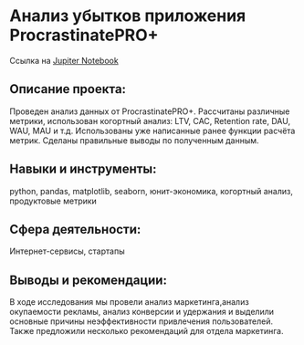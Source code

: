 # Анализ убытков приложения ProcrastinatePRO+

Ссылка на [Jupiter Notebook](https://github.com/AnastasiaKoshk/Yandex.Practicum.Portfolio/blob/main/MarketingStrategy/LossAnalysis.ipynb)

## Описание проекта:
Проведен анализ данных от ProcrastinatePRO+.
Рассчитаны различные метрики, использован когортный анализ: LTV, CAC, Retention rate, DAU, WAU, MAU и т.д. Использованы уже написанные ранее функции расчёта метрик. Сделаны правильные выводы по полученным данным.

## Навыки и инструменты:
python, pandas, matplotlib, seaborn, юнит-экономика, когортный анализ, продуктовые метрики

## Сфера деятельности:
Интернет-сервисы, стартапы

## Выводы и рекомендации:
В ходе исследования мы провели анализ маркетинга,анализ окупаемости рекламы, анализ конверсии и удержания и выделили основные причины неэффективности привлечения пользователей. Также предложили несколько рекомендаций для отдела маркетинга.
